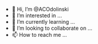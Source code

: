 - 👋 Hi, I’m @ACOdolinski
- 👀 I’m interested in ...
- 🌱 I’m currently learning ...
- 💞️ I’m looking to collaborate on ...
- 📫 How to reach me ...

<!---
ACOdolinski/ACOdolinski is a ✨ special ✨ repository because its `README.md` (this file) appears on your GitHub profile.
You can click the Preview link to take a look at your changes.
--->
